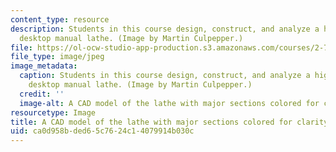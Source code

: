 ```yaml
---
content_type: resource
description: Students in this course design, construct, and analyze a high-precision
  desktop manual lathe. (Image by Martin Culpepper.)
file: https://ol-ocw-studio-app-production.s3.amazonaws.com/courses/2-72-elements-of-mechanical-design-spring-2009/ca0d958bded65c7624c14079914b030c_2-72s09-th.jpg
file_type: image/jpeg
image_metadata:
  caption: Students in this course design, construct, and analyze a high-precision
    desktop manual lathe. (Image by Martin Culpepper.)
  credit: ''
  image-alt: A CAD model of the lathe with major sections colored for clarity.
resourcetype: Image
title: A CAD model of the lathe with major sections colored for clarity
uid: ca0d958b-ded6-5c76-24c1-4079914b030c
---
```

